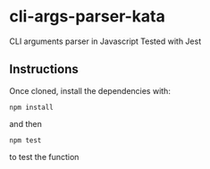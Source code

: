 # cli-args-parser-kata

CLI arguments parser in Javascript
Tested with Jest

## Instructions

Once cloned, install the dependencies with: 
```
npm install
```
and then 
```
npm test
```
to test the function